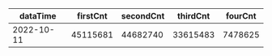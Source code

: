 |dataTime|firstCnt|secondCnt|thirdCnt|fourCnt|
|-|-|-|-|-|
|2022-10-11|45115681|44682740|33615483|7478625|